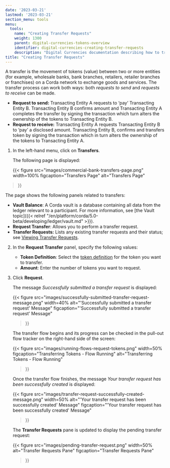 ```yaml
---
date: '2023-03-21'
lastmod: '2023-03-21'
section_menu: tools
menu:
  tools:
    name: "Creating Transfer Requests"
    weight: 1300
    parent: digital-currencies-tokens-overview
    identifier: digital-currencies-creating-transfer-requests
    description: "Digital Currencies documentation describing how to transfer tokens via the GUI"
title: "Creating Transfer Requests"
---
```


A transfer is the movement of tokens (value) between two or more entities (for example, wholesale banks, bank branches, retailers, retailer branches or franchises) on a Corda network to exchange goods and services. The transfer process can work both ways: both *requests to send* and *requests to receive* can be made.

* **Request to send:** Transacting Entity A requests to ‘pay’ Transacting Entity B. Transacting Entity B confirms amount and Transacting Entity A completes the transfer by signing the transaction which turn alters the ownership of the tokens to Transacting Entity B. 
* **Request to receive:** Transacting Entity A requests Transacting Entity B to ‘pay’ a disclosed amount. Transacting Entity B, confirms and transfers token by signing the transaction which in turn alters the ownership of the tokens to Transacting Entity A.  

1. In the left-hand menu, click on **Transfers**.

   The following page is displayed:
   
   {{< 
      figure
	  src="images/commercial-bank-transfers-page.png"
      width=100%
	  figcaption="Transfers Page"
	  alt="Transfers Page"
>}}

  The page shows the following panels related to transfers:

  * **Vault Balance**: A Corda vault is a database containing all data from the ledger relevant to a participant. For more information, see [the Vault topic]({{< relref "/en/platform/corda/5.0-beta/developing/ledger/vault.md" >}}).
  * **Request Transfer**: Allows you to perform a transfer request.
  * **Transfer Requests:** Lists any existing transfer requests and their status; see [Viewing Transfer Requests](viewing-transfer-requests.md).

2. In the **Request Transfer** panel, specify the following values:

   * **Token Definition**: Select the [token definition](tokens-overview.md#token-definitions) for the token you want to transfer.
   * **Amount**: Enter the number of tokens you want to request.
   
3. Click **Request**. 

   The message *Successfully submitted a transfer request* is displayed:

   {{< 
      figure
	  src="images/successfully-submitted-transfer-request-message.png"
      width=40%
	  alt="'Successfully submitted a transfer request' Message"
	  figcaption="'Successfully submitted a transfer request' Message"
   >}}

   The transfer flow begins and its progress can be checked in the pull-out flow tracker on the right-hand side of the screen:
    
   {{< 
      figure
	  src="images/running-flows-request-tokens.png"
      width=50%
	  figcaption="Transferring Tokens - Flow Running"
	  alt="Transferring Tokens - Flow Running"
   >}}  

   Once the transfer flow finishes, the message *Your transfer request has been successfully created* is displayed:

   {{< 
      figure
	  src="images/transfer-request-successfully-created-message.png"
      width=50%
	  alt="'Your transfer request has been successfully created' Message"
	  figcaption="'Your transfer request has been successfully created' Message"
   >}}

   The **Transfer Requests** pane is updated to display the pending transfer request:
   
   {{< 
      figure
	  src="images/pending-transfer-request.png"
      width=50%
	  alt="Transfer Requests Pane"
	  figcaption="Transfer Requests Pane"
   >}}
   


   
   
   
   
   